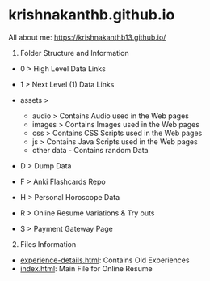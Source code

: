 # krishnakanthb.github.io
All about me:
https://krishnakanthb13.github.io/


1. Folder Structure and Information

- 0 > High Level Data Links
- 1 > Next Level (1) Data Links

- assets >
	- audio > Contains Audio used in the Web pages
	- images > Contains Images used in the Web pages
	- css > Contains CSS Scripts used in the Web pages
	- js > Contains Java Scripts used in the Web pages
	- other data - Contains random Data

- D > Dump Data
- F > Anki Flashcards Repo
- H > Personal Horoscope Data
- R > Online Resume Variations & Try outs
- S > Payment Gateway Page

2. Files Information
- [experience-details.html]([https://krishnakanthb13.github.io/experience-details.html]): Contains Old Experiences 
- [index.html]([https://krishnakanthb13.github.io/]): Main File for Online Resume